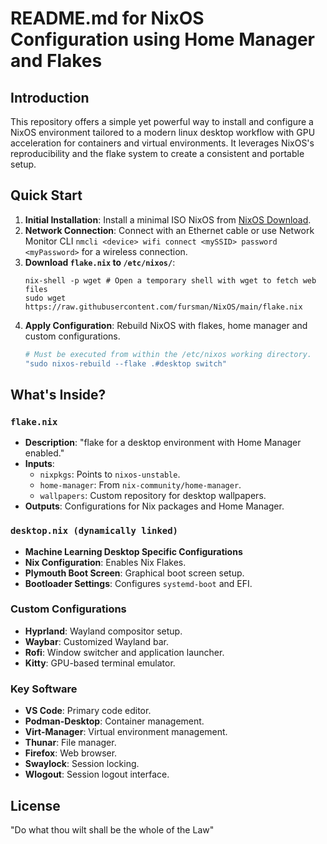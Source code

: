 
# README.md for NixOS Configuration using Home Manager and Flakes

## Introduction

This repository offers a simple yet powerful way to install and configure a NixOS environment tailored to a modern linux desktop workflow with GPU acceleration for containers and virtual environments. It leverages NixOS's reproducibility and the flake system to create a consistent and portable setup.

## Quick Start

1. **Initial Installation**: Install a minimal ISO NixOS from [NixOS Download](https://nixos.org/download).
2. **Network Connection**: Connect with an Ethernet cable or use Network Monitor CLI `nmcli <device> wifi connect <mySSID> password <myPassword>` for a wireless connection.
3. **Download `flake.nix` to `/etc/nixos/`**:
   ```cd /etc/nixos # Change directory to the NixOs configurations home
   nix-shell -p wget # Open a temporary shell with wget to fetch web files
   sudo wget https://raw.githubusercontent.com/fursman/NixOS/main/flake.nix
5. **Apply Configuration**: Rebuild NixOS with flakes, home manager and custom configurations.
   ```bash
   # Must be executed from within the /etc/nixos working directory.
   "sudo nixos-rebuild --flake .#desktop switch"

## What's Inside?

### `flake.nix`
- **Description**: "flake for a desktop environment with Home Manager enabled."
- **Inputs**: 
  - `nixpkgs`: Points to `nixos-unstable`.
  - `home-manager`: From `nix-community/home-manager`.
  - `wallpapers`: Custom repository for desktop wallpapers.
- **Outputs**: Configurations for Nix packages and Home Manager.

### `desktop.nix (dynamically linked)`
- **Machine Learning Desktop Specific Configurations**
- **Nix Configuration**: Enables Nix Flakes.
- **Plymouth Boot Screen**: Graphical boot screen setup.
- **Bootloader Settings**: Configures `systemd-boot` and EFI.

### Custom Configurations
- **Hyprland**: Wayland compositor setup.
- **Waybar**: Customized Wayland bar.
- **Rofi**: Window switcher and application launcher.
- **Kitty**: GPU-based terminal emulator.

### Key Software
- **VS Code**: Primary code editor.
- **Podman-Desktop**: Container management.
- **Virt-Manager**: Virtual environment management.
- **Thunar**: File manager.
- **Firefox**: Web browser.
- **Swaylock**: Session locking.
- **Wlogout**: Session logout interface.

## License

"Do what thou wilt shall be the whole of the Law"
